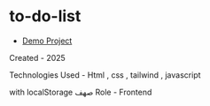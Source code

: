 # to-do-list

- [Demo Project](https://alirezajani.github.io/to-do-list/)

Created - 2025

Technologies Used - Html , css , tailwind , javascript

with localStorage
صهف
Role - Frontend
